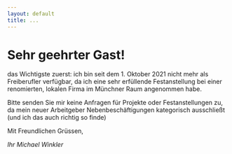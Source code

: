 ```yaml
---
layout: default
title: ...
---
```


# Sehr geehrter Gast! #

das Wichtigste zuerst: ich bin seit dem 1. Oktober 2021 nicht mehr als Freiberufler verfügbar, da ich eine sehr erfüllende Festanstellung bei einer renomierten, lokalen Firma im Münchner Raum angenommen habe.

Bitte senden Sie mir keine Anfragen für Projekte oder Festanstellungen zu, da mein neuer Arbeitgeber Nebenbeschäftigungen kategorisch ausschließt (und ich das auch richtig so finde)


Mit Freundlichen Grüssen,

_Ihr Michael Winkler_


